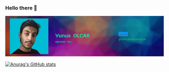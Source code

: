 ### Hello there 👋

![Level 2 Backend Dev.](https://github.com/yunusolcar/php-camp/blob/master/Html/v1-banner-970x250.1657999755-62d3118b6bfcc.jpg)

[![Anurag's GitHub stats](https://github-readme-stats.vercel.app/api?username=yunusolcar&theme=tokyonight)](https://github.com/anuraghazra/github-readme-stats)




